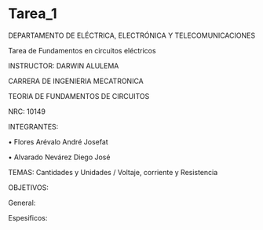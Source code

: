 # Tarea_1

DEPARTAMENTO DE ELÉCTRICA, ELECTRÓNICA Y TELECOMUNICACIONES

Tarea de Fundamentos en circuitos eléctricos

INSTRUCTOR: DARWIN ALULEMA

CARRERA DE INGENIERIA MECATRONICA

TEORIA DE FUNDAMENTOS DE CIRCUITOS

NRC: 10149

INTEGRANTES:

• Flores Arévalo André Josefat

• Alvarado Nevárez Diego José 

TEMAS: Cantidades y Unidades / Voltaje, corriente y Resistencia

OBJETIVOS:

General:



Espesificos:

